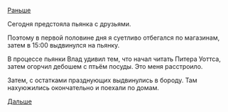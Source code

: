 [Раньше](2019.03.27.md)

Сегодня предстояла пьянка с друзьями.

Поэтому в первой половине дня я суетливо отбегался по магазинам, затем в 15:00 выдвинулся на пьянку.

В процессе пьянки Влад удивил тем, что начал читать Питера Уоттса, затем огорчил дебошем с птьём посуды.
Это меня расстроило.

Затем, с остатками празднующих выдвинулись в бороду. Там нахуюжились окончательно и поехали по домам.

 [Дальше](2019.03.31.md)